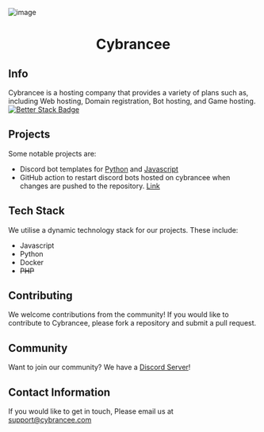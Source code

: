 ![image](https://github.com/user-attachments/assets/12eb5e11-5021-4bb8-81a2-afc998fe1911)
<div align="center" class="header">
  <!--<img src="../media/Logo.png" alt="logo" />-->
  <h1>Cybrancee</h1>
</div>

## Info



Cybrancee is a hosting company that provides a variety of plans such as, including Web hosting, Domain registration, Bot hosting, and Game hosting.
[![Better Stack Badge](https://uptime.betterstack.com/status-badges/v3/monitor/1q5xj.svg)](https://uptime.betterstack.com/?utm_source=status_badge)

## Projects

Some notable projects are:

* Discord bot templates for [Python](https://github.com/Cybrancee/Cybrancee-Bot-Hosting-PY) and [Javascript](https://github.com/Cybrancee/Cybrancee-Bot-Hosting-JS)
* GitHub action to restart discord bots hosted on cybrancee when changes are pushed to the repository. [Link](https://github.com/Cybrancee/Bot-Restart-Action)

## Tech Stack

We utilise a dynamic technology stack for our projects. These include:

* Javascript
* Python
* Docker
* <s>PHP</s>

## Contributing

We welcome contributions from the community! If you would like to contribute to Cybrancee, please fork a repository and submit a pull request.

## Community

Want to join our community? We have a [Discord Server](https://discord.gg/cybrancee)!

## Contact Information

If you would like to get in touch, Please email us at support@cybrancee.com

<!--
<style>
.header img {
  display: inline;
  width: 50px;
  height: 50px;
  left: 10px;
}

.header h1 {
  position: relative;
  display: inline;
  left: 10px;
  bottom: 15px;
}

</style>

-->

<!--

**Here are some ideas to get you started:**

🙋‍♀️ A short introduction - what is your organization all about?
🌈 Contribution guidelines - how can the community get involved?
👩‍💻 Useful resources - where can the community find your docs? Is there anything else the community should know?
🍿 Fun facts - what does your team eat for breakfast?
🧙 Remember, you can do mighty things with the power of [Markdown](https://docs.github.com/github/writing-on-github/getting-started-with-writing-and-formatting-on-github/basic-writing-and-formatting-syntax)
-->
